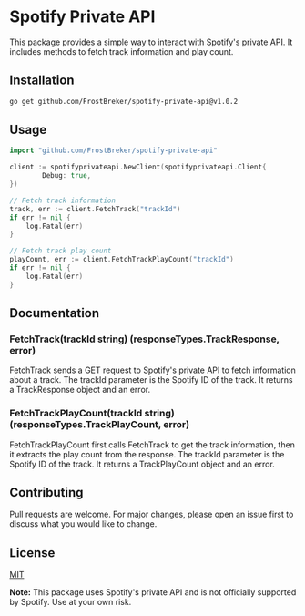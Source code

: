 # Spotify Private API

This package provides a simple way to interact with Spotify's private API. It includes methods to fetch track information and play count.

## Installation

```bash
go get github.com/FrostBreker/spotify-private-api@v1.0.2
```

## Usage

```go
import "github.com/FrostBreker/spotify-private-api"

client := spotifyprivateapi.NewClient(spotifyprivateapi.Client{
		Debug: true,
})

// Fetch track information
track, err := client.FetchTrack("trackId")
if err != nil {
    log.Fatal(err)
}

// Fetch track play count
playCount, err := client.FetchTrackPlayCount("trackId")
if err != nil {
    log.Fatal(err)
}
```

## Documentation

### FetchTrack(trackId string) (responseTypes.TrackResponse, error)

FetchTrack sends a GET request to Spotify's private API to fetch information about a track. The trackId parameter is the Spotify ID of the track. It returns a TrackResponse object and an error.

### FetchTrackPlayCount(trackId string) (responseTypes.TrackPlayCount, error)

FetchTrackPlayCount first calls FetchTrack to get the track information, then it extracts the play count from the response. The trackId parameter is the Spotify ID of the track. It returns a TrackPlayCount object and an error.

## Contributing

Pull requests are welcome. For major changes, please open an issue first to discuss what you would like to change.

## License

[MIT](https://choosealicense.com/licenses/mit/)

**Note:** This package uses Spotify's private API and is not officially supported by Spotify. Use at your own risk.
